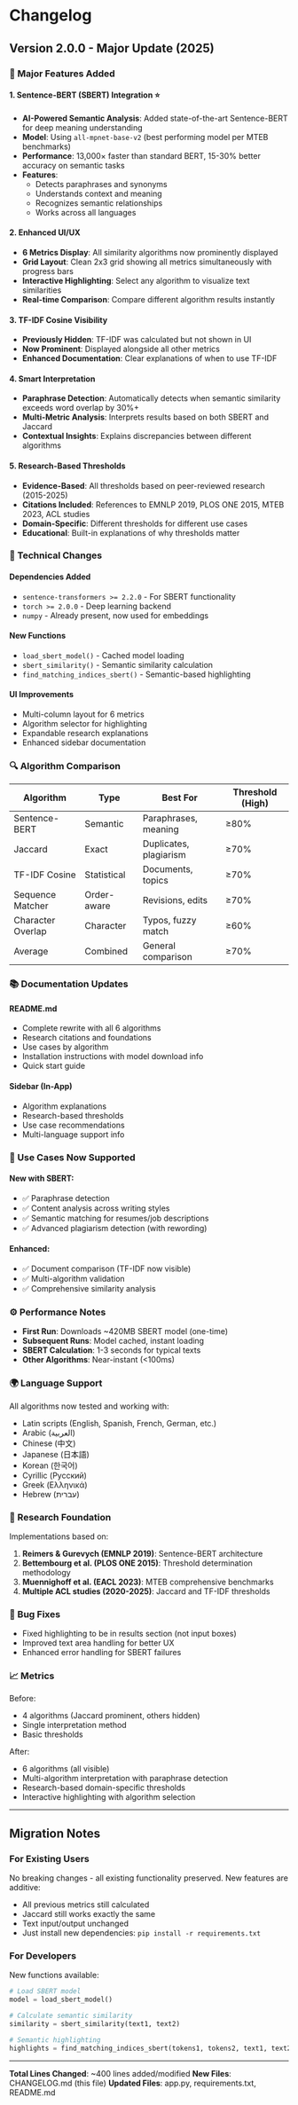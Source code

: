 # Changelog

## Version 2.0.0 - Major Update (2025)

### 🎉 Major Features Added

#### 1. Sentence-BERT (SBERT) Integration ⭐
- **AI-Powered Semantic Analysis**: Added state-of-the-art Sentence-BERT for deep meaning understanding
- **Model**: Using `all-mpnet-base-v2` (best performing model per MTEB benchmarks)
- **Performance**: 13,000× faster than standard BERT, 15-30% better accuracy on semantic tasks
- **Features**:
  - Detects paraphrases and synonyms
  - Understands context and meaning
  - Recognizes semantic relationships
  - Works across all languages

#### 2. Enhanced UI/UX
- **6 Metrics Display**: All similarity algorithms now prominently displayed
- **Grid Layout**: Clean 2x3 grid showing all metrics simultaneously with progress bars
- **Interactive Highlighting**: Select any algorithm to visualize text similarities
- **Real-time Comparison**: Compare different algorithm results instantly

#### 3. TF-IDF Cosine Visibility
- **Previously Hidden**: TF-IDF was calculated but not shown in UI
- **Now Prominent**: Displayed alongside all other metrics
- **Enhanced Documentation**: Clear explanations of when to use TF-IDF

#### 4. Smart Interpretation
- **Paraphrase Detection**: Automatically detects when semantic similarity exceeds word overlap by 30%+
- **Multi-Metric Analysis**: Interprets results based on both SBERT and Jaccard
- **Contextual Insights**: Explains discrepancies between different algorithms

#### 5. Research-Based Thresholds
- **Evidence-Based**: All thresholds based on peer-reviewed research (2015-2025)
- **Citations Included**: References to EMNLP 2019, PLOS ONE 2015, MTEB 2023, ACL studies
- **Domain-Specific**: Different thresholds for different use cases
- **Educational**: Built-in explanations of why thresholds matter

### 📝 Technical Changes

#### Dependencies Added
- `sentence-transformers >= 2.2.0` - For SBERT functionality
- `torch >= 2.0.0` - Deep learning backend
- `numpy` - Already present, now used for embeddings

#### New Functions
- `load_sbert_model()` - Cached model loading
- `sbert_similarity()` - Semantic similarity calculation
- `find_matching_indices_sbert()` - Semantic-based highlighting

#### UI Improvements
- Multi-column layout for 6 metrics
- Algorithm selector for highlighting
- Expandable research explanations
- Enhanced sidebar documentation

### 🔍 Algorithm Comparison

| Algorithm | Type | Best For | Threshold (High) |
|-----------|------|----------|------------------|
| Sentence-BERT | Semantic | Paraphrases, meaning | ≥80% |
| Jaccard | Exact | Duplicates, plagiarism | ≥70% |
| TF-IDF Cosine | Statistical | Documents, topics | ≥70% |
| Sequence Matcher | Order-aware | Revisions, edits | ≥70% |
| Character Overlap | Character | Typos, fuzzy match | ≥60% |
| Average | Combined | General comparison | ≥70% |

### 📚 Documentation Updates

#### README.md
- Complete rewrite with all 6 algorithms
- Research citations and foundations
- Use cases by algorithm
- Installation instructions with model download info
- Quick start guide

#### Sidebar (In-App)
- Algorithm explanations
- Research-based thresholds
- Use case recommendations
- Multi-language support info

### 🎯 Use Cases Now Supported

#### New with SBERT:
- ✅ Paraphrase detection
- ✅ Content analysis across writing styles
- ✅ Semantic matching for resumes/job descriptions
- ✅ Advanced plagiarism detection (with rewording)

#### Enhanced:
- ✅ Document comparison (TF-IDF now visible)
- ✅ Multi-algorithm validation
- ✅ Comprehensive similarity analysis

### ⚙️ Performance Notes

- **First Run**: Downloads ~420MB SBERT model (one-time)
- **Subsequent Runs**: Model cached, instant loading
- **SBERT Calculation**: 1-3 seconds for typical texts
- **Other Algorithms**: Near-instant (<100ms)

### 🌍 Language Support

All algorithms now tested and working with:
- Latin scripts (English, Spanish, French, German, etc.)
- Arabic (العربية)
- Chinese (中文)
- Japanese (日本語)
- Korean (한국어)
- Cyrillic (Русский)
- Greek (Ελληνικά)
- Hebrew (עברית)

### 🔬 Research Foundation

Implementations based on:
1. **Reimers & Gurevych (EMNLP 2019)**: Sentence-BERT architecture
2. **Bettembourg et al. (PLOS ONE 2015)**: Threshold determination methodology
3. **Muennighoff et al. (EACL 2023)**: MTEB comprehensive benchmarks
4. **Multiple ACL studies (2020-2025)**: Jaccard and TF-IDF thresholds

### 🐛 Bug Fixes

- Fixed highlighting to be in results section (not input boxes)
- Improved text area handling for better UX
- Enhanced error handling for SBERT failures

### 📈 Metrics

Before:
- 4 algorithms (Jaccard prominent, others hidden)
- Single interpretation method
- Basic thresholds

After:
- 6 algorithms (all visible)
- Multi-algorithm interpretation with paraphrase detection
- Research-based domain-specific thresholds
- Interactive highlighting with algorithm selection

---

## Migration Notes

### For Existing Users

No breaking changes - all existing functionality preserved. New features are additive:
- All previous metrics still calculated
- Jaccard still works exactly the same
- Text input/output unchanged
- Just install new dependencies: `pip install -r requirements.txt`

### For Developers

New functions available:
```python
# Load SBERT model
model = load_sbert_model()

# Calculate semantic similarity
similarity = sbert_similarity(text1, text2)

# Semantic highlighting
highlights = find_matching_indices_sbert(tokens1, tokens2, text1, text2)
```

---

**Total Lines Changed**: ~400 lines added/modified
**New Files**: CHANGELOG.md (this file)
**Updated Files**: app.py, requirements.txt, README.md

